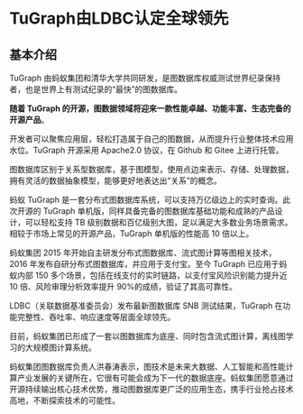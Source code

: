 # TuGraph由LDBC认定全球领先

## 基本介绍

TuGraph 由蚂蚁集团和清华大学共同研发，是图数据库权威测试世界纪录保持者，也是世界上有测试纪录的“最快”的图数据库。

**随着 TuGraph 的开源，图数据领域将迎来一款性能卓越、功能丰富、生态完备的开源产品**。

开发者可以聚焦应用层，轻松打造属于自己的图数据，从而提升行业整体技术应用水位。TuGraph 开源采用 Apache2.0 协议，在 Github 和 Gitee 上进行托管。

图数据库区别于关系型数据库，基于图模型，使用点边来表示、存储、处理数据，拥有灵活的数据抽象模型，能够更好地表达出“关系”的概念。

蚂蚁 TuGraph 是一套分布式图数据库系统，可以支持万亿级边上的实时查询。此次开源的 TuGraph 单机版，同样具备完备的图数据库基础功能和成熟的产品设计，可以轻松支持 TB 级别数据和百亿级别大图，足以满足大多数业务场景需求。相较于市场上常见的开源产品，TuGraph 单机版的性能高 10 倍以上。

蚂蚁集团 2015 年开始自主研发分布式图数据库、流式图计算等图相关技术，2016 年发布自研分布式图数据库，并应用于支付宝。至今 TuGraph 已应用于蚂蚁内部 150 多个场景，包括在线支付的实时链路，以支付宝风险识别能力提升近 10 倍、风险审理分析效率提升 90%的成绩，验证了其高可靠性。

LDBC（关联数据基准委员会）发布最新图数据库 SNB 测试结果，TuGraph 在功能完整性、吞吐率、响应速度等层面全球领先。

目前，蚂蚁集团已形成了一套以图数据库为底座、同时包含流式图计算，离线图学习的大规模图计算系统。

蚂蚁集团图数据库负责人洪春涛表示，图技术是未来大数据、人工智能和高性能计算产业发展的关键所在，它很有可能会成为下一代的数据底座。蚂蚁集团愿意通过开源持续输出核心技术优势，推动图数据库更广泛的应用生态，携手行业抢占技术高地，不断探索技术的可能性。